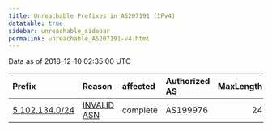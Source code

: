 ```yaml
---
title: Unreachable Prefixes in AS207191 (IPv4)
datatable: true
sidebar: unreachable_sidebar
permalink: unreachable_AS207191-v4.html
---
```


Data as of 2018-12-10 02:35:00 UTC


<div class="datatable-begin"></div>

| Prefix                                                 | Reason                                                                                                 | affected   | Authorized AS   |   MaxLength | Anchor                                         |   unreachable /24s |
|:-------------------------------------------------------|:-------------------------------------------------------------------------------------------------------|:-----------|:----------------|------------:|:-----------------------------------------------|-------------------:|
| [5.102.134.0/24](https://stat.ripe.net/5.102.134.0/24) | [INVALID ASN](https://rpki-validator.ripe.net/announcement-preview?asn=AS207191&prefix=5.102.134.0/24) | complete   | AS199976        |          24 | [RIPE](unreachable_RIPE_NCC_RPKI_Root-v4.html) |                  1 |

<div class="datatable-end"></div>
